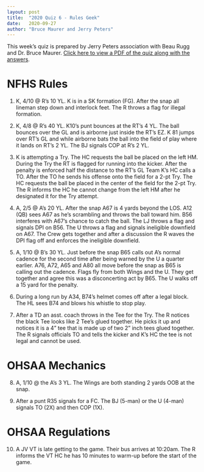 ```yaml
---
layout: post
title:  "2020 Quiz 6 - Rules Geek"
date:   2020-09-27
author: "Bruce Maurer and Jerry Peters"
---
```


This week’s quiz is prepared by Jerry Peters association with Beau Rugg
and Dr. Bruce Maurer. [Click here to view a PDF of the quiz along with the
answers](https://storage.googleapis.com/ohsaa-websites/quizzes/2020/2020_quiz_6.pdf).

<!--more-->

# NFHS Rules

1. K, 4/10 @ R’s 10 YL. K is in a SK formation (FG). After the snap all lineman
   step down and interlock feet. The R throws a flag for illegal formation. 

2. K, 4/8 @ R’s 40 YL. K10’s punt bounces at the RT’s 4 YL. The ball bounces
   over the GL and is airborne just inside the RT’s EZ. K 81 jumps over RT’s GL
and while airborne bats the ball into the field of play where it lands on RT’s 2
YL. The BJ signals COP at R’s 2 YL.

3. K is attempting a Try. The HC requests the ball be placed on the left HM.
   During the Try the RT is flagged for running into the kicker. After the
penalty is enforced half the distance to the RT’s GL Team K’s HC calls a TO.
After the TO he sends his offense onto the field for a 2-pt Try. The HC requests
the ball be placed in the center of the field for the 2-pt Try. The R informs
the HC he cannot change from the left HM after he designated it for the Try
attempt.

4. A, 2/5 @ A’s 20 YL. After the snap A67 is 4 yards beyond the LOS. A12 (QB)
   sees A67 as he’s scrambling and throws the ball toward him. B56 interferes
with A67’s chance to catch the ball. The LJ throws a flag and signals DPI on
B56. The U throws a flag and signals ineligible downfield on A67. The Crew gets
together and after a discussion the R waves the DPI flag off and enforces the
ineligible downfield.

5. A, 1/10 @ B’s 30 YL. Just before the snap B65 calls out A’s normal cadence
   for the second time after being warned by the U a quarter earlier. A76, A72,
A65 and A80 all move before the snap as B65 is calling out the cadence. Flags
fly from both Wings and the U. They get together and agree this was a
disconcerting act by B65. The U walks off a 15 yard for the penalty.

6. During a long run by A34, B74’s helmet comes off after a legal block. The HL
   sees B74 and blows his whistle to stop play.

7. After a TD an asst. coach throws in the Tee for the Try. The R notices the
   black Tee looks like 2 Tee’s glued together. He picks it up and notices it is
a 4” tee that is made up of two 2” inch tees glued together. The R signals
officials TO and tells the kicker and K’s HC the tee is not legal and cannot be
used.

# OHSAA Mechanics

8. A, 1/10 @ the A’s 3 YL. The Wings are both standing 2 yards OOB at the snap.

9. After a punt R35 signals for a FC. The BJ (5-man) or the U (4-man) signals TO
   (2X) and then COP (1X).

# OHSAA Regulations

10. A JV VT is late getting to the game. Their bus arrives at 10:20am. The R
    informs the VT HC he has 10 minutes to warm-up before the start of the game.
